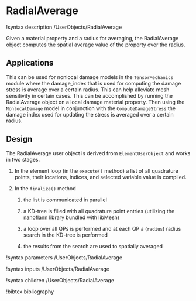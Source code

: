 # RadialAverage

!syntax description /UserObjects/RadialAverage

Given a material property and a radius for averaging, the RadialAverage object
computes the spatial average value of the property over the radius.

## Applications
This can be used for nonlocal damage models in the `TensorMechanics` module
where the damage_index that is used for computing the damage stress is average
over a certain radius. This can help alleviate mesh sensitivity in certain
cases. This can be accomplished by running the RadialAverage object on a local
damage material property. Then using the `NonlocalDamage` model in conjunction
with the `ComputeDamageStress` the damage index used for updating the stress is
averaged over a certain radius.

## Design

The RadialAverage user object is derived from `ElementUserObject` and
works in two stages.

1. In the element loop (in the `execute()` method) a list of all quadrature
   points, their locations, indices, and selected variable value is compiled.

2. In the `finalize()` method

    1. the list is communicated in parallel

    2. a KD-tree is filled with all quadrature point entries (utilizing the
        [nanoflann](https://github.com/jlblancoc/nanoflann) library bundled with
        libMesh)

    3. a loop over all QPs is performed and at each QP a (`radius`)
        radius search in the KD-tree is performed

    4. the results from the search are used to spatially averaged


!syntax parameters /UserObjects/RadialAverage

!syntax inputs /UserObjects/RadialAverage

!syntax children /UserObjects/RadialAverage

!bibtex bibliography
